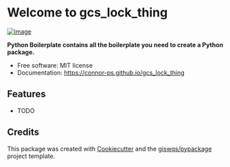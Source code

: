 # Welcome to gcs_lock_thing


[![image](https://img.shields.io/pypi/v/gcs_lock_thing.svg)](https://pypi.python.org/pypi/gcs_lock_thing)


**Python Boilerplate contains all the boilerplate you need to create a Python package.**


-   Free software: MIT license
-   Documentation: <https://connor-ps.github.io/gcs_lock_thing>
    

## Features

-   TODO

## Credits

This package was created with [Cookiecutter](https://github.com/cookiecutter/cookiecutter) and the [giswqs/pypackage](https://github.com/giswqs/pypackage) project template.
